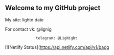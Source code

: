 ## Welcome to my GitHub project

My site: lightn.date

For contact vk: @lignig

                  telegram: @LigNight
                  
[![Netlify Status](https://api.netlify.com/api/v1/badg
